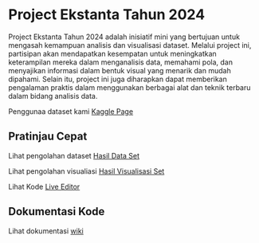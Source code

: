 # Project Ekstanta Tahun 2024
Project Ekstanta Tahun 2024 adalah inisiatif mini yang bertujuan untuk mengasah kemampuan analisis dan visualisasi dataset. Melalui project ini, partisipan akan mendapatkan kesempatan untuk meningkatkan keterampilan mereka dalam menganalisis data, memahami pola, dan menyajikan informasi dalam bentuk visual yang menarik dan mudah dipahami. Selain itu, project ini juga diharapkan dapat memberikan pengalaman praktis dalam menggunakan berbagai alat dan teknik terbaru dalam bidang analisis data. 

Penggunaa dataset kami [Kaggle Page](https://www.kaggle.com/datasets/shariful07/student-mental-health)

## Pratinjau Cepat
Lihat pengolahan dataset [Hasil Data Set](data/Student_Mental_Health_V1.csv)

Lihat pengolahan visualiasi [Hasil Visualisasi Set](data/image)

Lihat Kode [Live Editor](https://colab.research.google.com/github/Oenm176/project_ekstanta/blob/main/Data_Visualisation.ipynb#scrollTo=dvBxBjlWzR4a)

## Dokumentasi Kode
Lihat dokumentasi [wiki](https://github.com/Oenm176/project_ekstanta/wiki)

